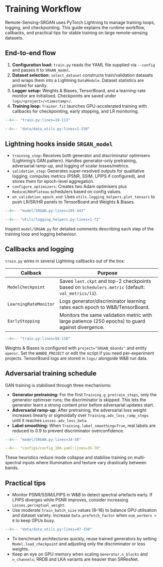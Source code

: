 # Training Workflow

Remote-Sensing-SRGAN uses PyTorch Lightning to manage training loops, logging, and checkpointing. This guide explains the runtime workflow, callbacks, and practical tips for stable training on large remote-sensing datasets.

## End-to-end flow

1. **Configuration load:** `train.py` reads the YAML file supplied via `--config` and passes it to `SRGAN_model`.
2. **Dataset selection:** `select_dataset` constructs train/validation datasets and wraps them into a Lightning `DataModule`. Dataset statistics are printed for sanity.
3. **Logger setup:** Weights & Biases, TensorBoard, and a learning-rate monitor are initialised. Checkpoints are saved under `logs/<project>/<timestamp>/`.
4. **Training loop:** `Trainer.fit` launches GPU-accelerated training with callbacks for checkpointing, early stopping, and LR monitoring.

```python
--8<-- "train.py:lines=19-113"
```

```python
--8<-- "data/data_utils.py:lines=1-150"
```

## Lightning hooks inside `SRGAN_model`

* `training_step`: Receives both generator and discriminator optimisers (Lightning’s GAN pattern). Handles generator-only pretraining, adversarial ramp-up, and logging of scalar losses/metrics.
* `validation_step`: Generates super-resolved outputs for qualitative logging, computes metrics (PSNR, SSIM, LPIPS if configured), and stores them for epoch-level aggregation.
* `configure_optimizers`: Creates two Adam optimisers plus `ReduceLROnPlateau` schedulers based on config values.
* `on_validation_epoch_end`: Uses `utils.logging_helpers.plot_tensors` to push LR/SR/HR panels to TensorBoard and Weights & Biases.

```python
--8<-- "model/SRGAN.py:lines=195-443"
```

```python
--8<-- "utils/logging_helpers.py:lines=1-72"
```

Inspect `model/SRGAN.py` for detailed comments describing each step of the training loop and logging behaviour.

## Callbacks and logging

`train.py` wires in several Lightning callbacks out of the box:

| Callback | Purpose |
|----------|---------|
| `ModelCheckpoint` | Saves `last.ckpt` and top-2 checkpoints based on `Schedulers.metric` (default: `val_metrics/l1`).|
| `LearningRateMonitor` | Logs generator/discriminator learning rates each epoch to W&B/TensorBoard.|
| `EarlyStopping` | Monitors the same validation metric with large patience (250 epochs) to guard against divergence.|

```python
--8<-- "train.py:lines=59-110"
```

Weights & Biases is configured with `project="SRGAN_6bands"` and entity `opensr`. Set the `WANDB_PROJECT` or edit the script if you need per-experiment projects. TensorBoard logs are stored in `logs/` alongside W&B run data.

## Adversarial training schedule

GAN training is stabilised through three mechanisms:

* **Generator pretraining:** For the first `Training.g_pretrain_steps`, only the generator optimiser runs; the discriminator is skipped. This lets the generator learn a strong content prior before adversarial updates start.
* **Adversarial ramp-up:** After pretraining, the adversarial loss weight increases linearly or sigmoidally over `Training.adv_loss_ramp_steps` until it reaches `Losses.adv_loss_beta`.
* **Label smoothing:** When `Training.label_smoothing=True`, real labels are reduced to 0.9 to prevent discriminator overconfidence.

```python
--8<-- "model/SRGAN.py:lines=34-58"
```

```yaml
--8<-- "configs/config_10m.yaml:lines=35-70"
```

These heuristics reduce mode collapse and stabilise training on multi-spectral inputs where illumination and texture vary drastically between bands.

## Practical tips

* Monitor PSNR/SSIM/LPIPS in W&B to detect spectral artefacts early. If LPIPS diverges while PSNR improves, consider increasing `Losses.perceptual_weight`.
* Use moderate `train_batch_size` values (8–16) to balance GPU utilisation and dataset variety. Increase `Data.prefetch_factor` when `num_workers > 0` to keep GPUs busy.

```python
--8<-- "data/data_utils.py:lines=97-150"
```
* To benchmark architectures quickly, reuse trained generators by setting `Model.load_checkpoint` and adjusting only the discriminator or loss weights.
* Keep an eye on GPU memory when scaling `Generator.n_blocks` and `n_channels`; RRDB and LKA variants are heavier than SRResNet.

